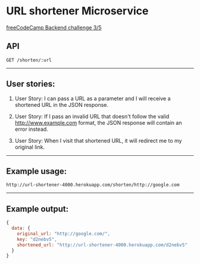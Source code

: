 # URL shortener Microservice

[freeCodeCamp Backend challenge 3/5](https://www.freecodecamp.com/challenges/url-shortener-microservice)

## API

```
GET /shorten/:url
```


---
## User stories:

1. User Story: I can pass a URL as a parameter and I will receive a shortened URL in the JSON response.

2. User Story: If I pass an invalid URL that doesn't follow the valid http://www.example.com format, the JSON response will contain an error instead.

3. User Story: When I visit that shortened URL, it will redirect me to my original link.


----
## Example usage:

```
http://url-shortener-4000.herokuapp.com/shorten/http://google.com
```

----
## Example output:

```js
{
  data: {
    original_url: "http://google.com/",
    key: "d2nebv5",
    shortened_url: "http://url-shortener-4000.herokuapp.com/d2nebv5"
  }
}

```
